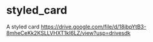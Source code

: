# styled_card
 A styled card 
https://drive.google.com/file/d/18jbpYtB3-8mheCeKk2KSLLVHXT1kI6LZ/view?usp=drivesdk
